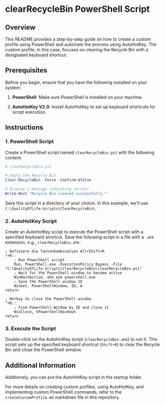 # clearRecycleBin PowerShell Script

## Overview

This README provides a step-by-step guide on how to create a custom profile using PowerShell and automate the process using AutoHotKey. The custom profile, in this case, focuses on clearing the Recycle Bin with a designated keyboard shortcut.

## Prerequisites

Before you begin, ensure that you have the following installed on your system:

1. **PowerShell**: Make sure PowerShell is installed on your machine.

2. **AutoHotKey V2.0**: Install AutoHotKey to set up keyboard shortcuts for script execution.

## Instructions

### 1. PowerShell Script

Create a PowerShell script named `clearRecycleBin.ps1` with the following content:

```powershell
# clearRecycleBin.ps1

# Empty the Recycle Bin
Clear-RecycleBin -Force -Confirm:$false

# Display a message indicating success
Write-Host "Recycle Bin cleared successfully."
```

Save this script in a directory of your choice. In this example, we'll use `C:\QualityOfLife-Scripts\ClearRecycleBin\`.

### 2. AutoHotKey Script

Create an AutoHotKey script to execute the PowerShell script with a specified keyboard shortcut. Save the following script in a file with a `.ahk` extension, e.g., `clearRecycleBin.ahk`:

```autohotkey
; Definiere die Tastenkombination Alt+Shift+R
!+R:: 
    ; Run PowerShell script
    Run, PowerShell.exe -ExecutionPolicy Bypass -File "C:\QualityOfLife-Scripts\ClearRecycleBin\clearRecycleBin.ps1"
    ; Wait for the PowerShell window to become active
    WinWaitActive, ahk_exe powershell.exe
    ; Save the PowerShell window ID
    WinGet, PowerShellWindow, ID, A
return

; Hotkey to close the PowerShell window
^+R:: 
    ; Find PowerShell-Window by ID and close it
    WinClose, %PowerShellWindow%
return
```

### 3. Execute the Script

Double-click on the AutoHotKey script (`clearRecycleBin.ahk`) to run it. This script sets up the specified keyboard shortcut (`Shift+R`) to clear the Recycle Bin and close the PowerShell window.

## Additional Information
Additionaly, you can put the AutoHotKey script in the startup folder.

For more details on creating custom profiles, using AutoHotKey, and implementing custom PowerShell commands, refer to the `createCustomProfile.md` markdown file in this repository.